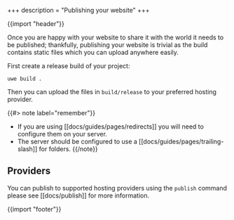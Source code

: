 +++
description = "Publishing your website"
+++

{{import "header"}}

Once you are happy with your website to share it with the world it needs to be published; thankfully, publishing your website is trivial as the build contains static files which you can upload anywhere easily.

First create a release build of your project:

```text
uwe build .
```

Then you can upload the files in `build/release` to your preferred hosting provider.

{{#> note label="remember"}}
* If you are using [[docs/guides/pages/redirects]] you will need to configure them on your server.
* The server should be configured to use a [[docs/guides/pages/trailing-slash]] for folders.
{{/note}}

## Providers

You can publish to supported hosting providers using the `publish` command please see [[docs/publish]] for more information.

{{import "footer"}}
